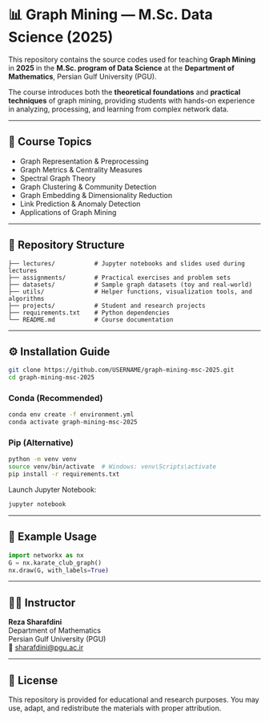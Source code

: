 # 📊 Graph Mining — M.Sc. Data Science (2025)

This repository contains the source codes used for teaching **Graph Mining** in **2025** in the **M.Sc. program of Data Science** at the **Department of Mathematics**, Persian Gulf University (PGU).

The course introduces both the **theoretical foundations** and **practical techniques** of graph mining, providing students with hands-on experience in analyzing, processing, and learning from complex network data.

---

## 🧠 Course Topics

- Graph Representation & Preprocessing
- Graph Metrics & Centrality Measures
- Spectral Graph Theory
- Graph Clustering & Community Detection
- Graph Embedding & Dimensionality Reduction
- Link Prediction & Anomaly Detection
- Applications of Graph Mining

---

## 📁 Repository Structure

```
├── lectures/           # Jupyter notebooks and slides used during lectures
├── assignments/        # Practical exercises and problem sets
├── datasets/           # Sample graph datasets (toy and real-world)
├── utils/              # Helper functions, visualization tools, and algorithms
├── projects/           # Student and research projects
├── requirements.txt    # Python dependencies
└── README.md           # Course documentation
```

---

## ⚙️ Installation Guide

```bash
git clone https://github.com/USERNAME/graph-mining-msc-2025.git
cd graph-mining-msc-2025
```

### Conda (Recommended)
```bash
conda env create -f environment.yml
conda activate graph-mining-msc-2025
```

### Pip (Alternative)
```bash
python -m venv venv
source venv/bin/activate  # Windows: venv\Scripts\activate
pip install -r requirements.txt
```

Launch Jupyter Notebook:
```bash
jupyter notebook
```

---

## 🧰 Example Usage

```python
import networkx as nx
G = nx.karate_club_graph()
nx.draw(G, with_labels=True)
```

---

## 🧑‍🏫 Instructor

**Reza Sharafdini**  
Department of Mathematics  
Persian Gulf University (PGU)  
📧 sharafdini@pgu.ac.ir

---

## 📄 License

This repository is provided for educational and research purposes. You may use, adapt, and redistribute the materials with proper attribution.
